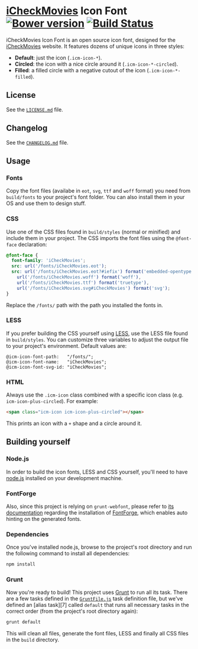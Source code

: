 # [iCheckMovies][1] Icon Font [![Bower version](https://badge.fury.io/bo/icheckmovies-icon-font.svg)](http://badge.fury.io/bo/icheckmovies-icon-font) [![Build Status](https://travis-ci.org/studio-donder/icheckmovies-icon-font.svg?branch=master)](https://travis-ci.org/studio-donder/icheckmovies-icon-font)

iCheckMovies Icon Font is an open source icon font, designed for the [iCheckMovies][1] website. It features dozens of unique icons in three styles:

* **Default**: just the icon (``.icm-icon-*``).
* **Circled**: the icon with a nice circle around it (``.icm-icon-*-circled``).
* **Filled**: a filled circle with a negative cutout of the icon (``.icm-icon-*-filled``).

## License

See the [``LICENSE.md``](LICENSE.md) file.

## Changelog

See the [``CHANGELOG.md``](CHANGELOG.md) file.

## Usage

### Fonts

Copy the font files (availabe in ``eot``, ``svg``, ``ttf`` and ``woff`` format) you need from ``build/fonts`` to your project's font folder. You can also install them in your OS and use them to design stuff.

### CSS

Use one of the CSS files found in ``build/styles`` (normal or minified) and include them in your project. The CSS imports the font files using the ``@font-face`` declaration:

```css
@font-face {
  font-family: 'iCheckMovies';
  src: url('/fonts/iCheckMovies.eot');
  src: url('/fonts/iCheckMovies.eot?#iefix') format('embedded-opentype'),
    url('/fonts/iCheckMovies.woff') format('woff'),
    url('/fonts/iCheckMovies.ttf') format('truetype'),
    url('/fonts/iCheckMovies.svg#iCheckMovies') format('svg');
}
```

Replace the ``/fonts/`` path with the path you installed the fonts in.

### LESS

If you prefer building the CSS yourself using [LESS][2], use the LESS file found in ``build/styles``. You can customize three variables to adjust the output file to your project's environment. Default values are:

```less
@icm-icon-font-path:   "/fonts/";
@icm-icon-font-name:   "iCheckMovies";
@icm-icon-font-svg-id: "iCheckMovies";
```

### HTML

Always use the ``.icm-icon`` class combined with a specific icon class (e.g. ``icm-icon-plus-circled``). For example:

```html
<span class="icm-icon icm-icon-plus-circled"></span>
```

This prints an icon with a ``+`` shape and a circle around it.

## Building yourself

### Node.js

In order to build the icon fonts, LESS and CSS yourself, you'll need to have [node.js][3] installed on your development machine. 

### FontForge

Also, since this project is relying on ``grunt-webfont``, please refer to [its documentation][4] regarding the installation of [FontForge][5], which enables auto hinting on the generated fonts.

### Dependencies

Once you've installed node.js, browse to the project's root directory and run the following command to install all dependencies:

```bash
npm install
```
### Grunt

Now you're ready to build! This project uses [Grunt][6] to run all its task. There are a few tasks defined in the [``GruntFile.js``](GruntFile.js) task definition file, but we've defined an [alias task][7] called ``default`` that runs all necessary tasks in the correct order (from the project's root directory again):

```bash
grunt default
```

This will clean all files, generate the font files, LESS and finally all CSS files in the ``build`` directory.

[1]: http://www.icheckmovies.com/
[2]: http://lesscss.org/
[3]: http://nodejs.org/
[4]: https://github.com/sapegin/grunt-webfont#installation
[5]: http://fontforge.org/
[6]: http://gruntjs.com/